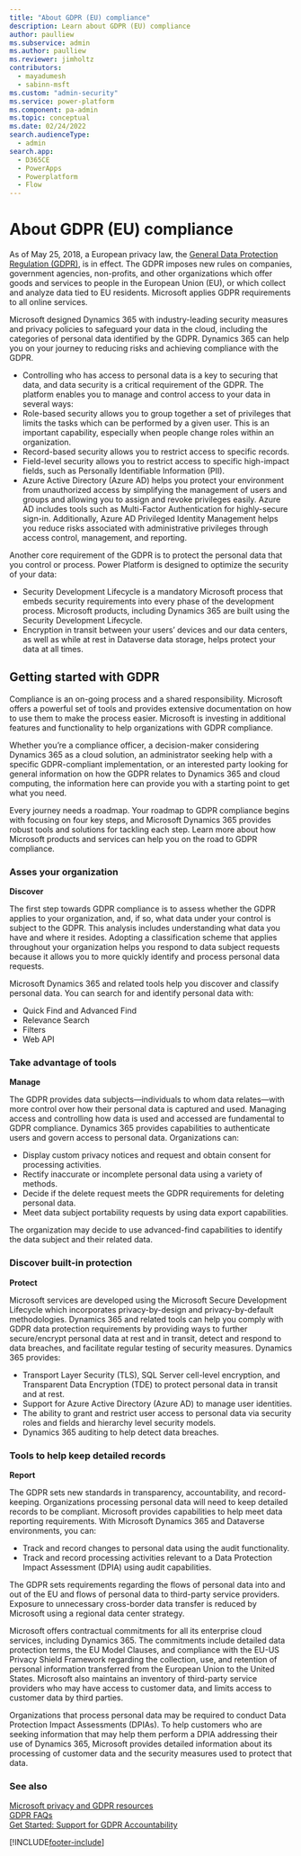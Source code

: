 ```yaml
---
title: "About GDPR (EU) compliance"
description: Learn about GDPR (EU) compliance
author: paulliew
ms.subservice: admin
ms.author: paulliew
ms.reviewer: jimholtz
contributors:
  - mayadumesh
  - sabinn-msft
ms.custom: "admin-security"
ms.service: power-platform
ms.component: pa-admin
ms.topic: conceptual
ms.date: 02/24/2022
search.audienceType: 
  - admin
search.app:
  - D365CE
  - PowerApps
  - Powerplatform
  - Flow
---
```

# About GDPR (EU) compliance

As of May 25, 2018, a European privacy law, the [General Data Protection Regulation (GDPR)](https://ec.europa.eu/justice/data-protection/reform/index_en.htm), is in effect. The GDPR imposes new rules on companies, government agencies, non-profits, and other organizations which offer goods and services to people in the European Union (EU), or which collect and analyze data tied to EU residents. Microsoft applies GDPR requirements to all online services. 

Microsoft designed Dynamics 365 with industry-leading security measures and privacy policies to safeguard your data in the cloud, including the categories of personal data identified by the GDPR. Dynamics 365 can help you on your journey to reducing risks and achieving compliance with the GDPR. 

- Controlling who has access to personal data is a key to securing that data, and data security is a critical requirement of the GDPR. The platform enables you to manage and control access to your data in several ways: 
- Role-based security allows you to group together a set of privileges that limits the tasks which can be performed by a given user. This is an important capability, especially when people change roles within an organization. 
- Record-based security allows you to restrict access to specific records. 
- Field-level security allows you to restrict access to specific high-impact fields, such as Personally Identifiable Information (PII). 
- Azure Active Directory (Azure AD) helps you protect your environment from unauthorized access by simplifying the management of users and groups and allowing you to assign and revoke privileges easily. Azure AD includes tools such as Multi-Factor Authentication for highly-secure sign-in. Additionally, Azure AD Privileged Identity Management helps you reduce risks associated with administrative privileges through access control, management, and reporting. 

Another core requirement of the GDPR is to protect the personal data that you control or process. Power Platform is designed to optimize the security of your data: 

- Security Development Lifecycle is a mandatory Microsoft process that embeds security requirements into every phase of the development process. Microsoft products, including Dynamics 365 are built using the Security Development Lifecycle. 
- Encryption in transit between your users’ devices and our data centers, as well as while at rest in Dataverse data storage, helps protect your data at all times. 

## Getting started with GDPR 

Compliance is an on-going process and a shared responsibility. Microsoft offers a powerful set of tools and provides extensive documentation on how to use them to make the process easier. Microsoft is investing in additional features and functionality to help organizations with GDPR compliance. 

Whether you’re a compliance officer, a decision-maker considering Dynamics 365 as a cloud solution, an administrator seeking help with a specific GDPR-compliant implementation, or an interested party looking for general information on how the GDPR relates to Dynamics 365 and cloud computing, the information here can provide you with a starting point to get what you need. 

Every journey needs a roadmap. Your roadmap to GDPR compliance begins with focusing on four key steps, and Microsoft Dynamics 365 provides robust tools and solutions for tackling each step. Learn more about how Microsoft products and services can help you on the road to GDPR compliance. 

### Asses your organization

**Discover**

The first step towards GDPR compliance is to assess whether the GDPR applies to your organization, and, if so, what data under your control is subject to the GDPR. This analysis includes understanding what data you have and where it resides. Adopting a classification scheme that applies throughout your organization helps you respond to data subject requests because it allows you to more quickly identify and process personal data requests. 

Microsoft Dynamics 365 and related tools help you discover and classify personal data. You can search for and identify personal data with: 
- Quick Find and Advanced Find 
- Relevance Search 
- Filters 
- Web API 

### Take advantage of tools

**Manage**

The GDPR provides data subjects—individuals to whom data relates—with more control over how their personal data is captured and used. Managing access and controlling how data is used and accessed are fundamental to GDPR compliance. Dynamics 365 provides capabilities to authenticate users and govern access to personal data. Organizations can: 

- Display custom privacy notices and request and obtain consent for processing activities. 
- Rectify inaccurate or incomplete personal data using a variety of methods. 
- Decide if the delete request meets the GDPR requirements for deleting personal data. 
- Meet data subject portability requests by using data export capabilities. 

The organization may decide to use advanced-find capabilities to identify the data subject and their related data. 

### Discover built-in protection

**Protect**

Microsoft services are developed using the Microsoft Secure Development Lifecycle which incorporates privacy-by-design and privacy-by-default methodologies. Dynamics 365 and related tools can help you comply with GDPR data protection requirements by providing ways to further secure/encrypt personal data at rest and in transit, detect and respond to data breaches, and facilitate regular testing of security measures. Dynamics 365 provides: 

- Transport Layer Security (TLS), SQL Server cell-level encryption, and Transparent Data Encryption (TDE) to protect personal data in transit and at rest. 
- Support for Azure Active Directory (Azure AD) to manage user identities. 
- The ability to grant and restrict user access to personal data via security roles and fields and hierarchy level security models. 
- Dynamics 365 auditing to help detect data breaches. 

### Tools to help keep detailed records

**Report**

The GDPR sets new standards in transparency, accountability, and record-keeping. Organizations processing personal data will need to keep detailed records to be compliant. Microsoft provides capabilities to help meet data reporting requirements. With Microsoft Dynamics 365 and Dataverse environments, you can: 

- Track and record changes to personal data using the audit functionality. 
- Track and record processing activities relevant to a Data Protection Impact Assessment (DPIA) using audit capabilities. 

The GDPR sets requirements regarding the flows of personal data into and out of the EU and flows of personal data to third-party service providers. Exposure to unnecessary cross-border data transfer is reduced by Microsoft using a regional data center strategy. 

Microsoft offers contractual commitments for all its enterprise cloud services, including Dynamics 365. The commitments include detailed data protection terms, the EU Model Clauses, and compliance with the EU-US Privacy Shield Framework regarding the collection, use, and retention of personal information transferred from the European Union to the United States. Microsoft also maintains an inventory of third-party service providers who may have access to customer data, and limits access to customer data by third parties. 

Organizations that process personal data may be required to conduct Data Protection Impact Assessments (DPIAs). To help customers who are seeking information that may help them perform a DPIA addressing their use of Dynamics 365, Microsoft provides detailed information about its processing of customer data and the security measures used to protect that data. 

### See also
[Microsoft privacy and GDPR resources](https://www.microsoft.com/trust-center/privacy/resources) <br />
[GDPR FAQs](/compliance/regulatory/gdpr#gdpr-faqs) <br />
[Get Started: Support for GDPR Accountability](https://servicetrust.microsoft.com/ViewPage/GDPRGetStarted) 





[!INCLUDE[footer-include](../includes/footer-banner.md)]